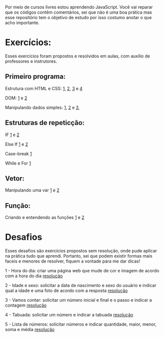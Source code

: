 Por meio de cursos livres estou aprendendo JavaScript.
Você vai reparar que os códigos contêm comentários, sei que não é uma boa prática mas esse repositório tem o objetivo de estudo por isso costumo anotar o que acho importante.

# **Exercícios:**
Esses exercícios foram propostos e resolvidos em aulas, com auxílio de professores e instrutores.

## Primeiro programa:

Estrutura com HTML e CSS: [1](https://github.com/thaisconto/JavaScript/blob/main/Exerc%C3%ADcios/ex003.html), [2](https://github.com/thaisconto/JavaScript/blob/main/Exerc%C3%ADcios/ex004.html), [3](https://github.com/thaisconto/JavaScript/blob/main/Exerc%C3%ADcios/ex01.html) e [4](https://github.com/thaisconto/JavaScript/blob/main/Exerc%C3%ADcios/ex02.html)

DOM: [1](https://github.com/thaisconto/JavaScript/blob/main/Exerc%C3%ADcios/ex005.html) e [2](https://github.com/thaisconto/JavaScript/blob/main/Exerc%C3%ADcios/ex006.html)

Manipulando dados simples: [1](https://github.com/thaisconto/JavaScript/blob/main/Exerc%C3%ADcios/ex007.html), [2](https://github.com/thaisconto/JavaScript/blob/main/Exerc%C3%ADcios/ex008.js) e [3](https://github.com/thaisconto/JavaScript/blob/main/Exerc%C3%ADcios/ex009.js), 

## Estruturas de repeticção:

IF [1](https://github.com/thaisconto/JavaScript/blob/main/Exerc%C3%ADcios/ex010.html) e [2](https://github.com/thaisconto/JavaScript/blob/main/Exerc%C3%ADcios/ex011.html)

Else If [1](https://github.com/thaisconto/JavaScript/blob/main/Exerc%C3%ADcios/ex012.js) e [2](https://github.com/thaisconto/JavaScript/blob/main/Exerc%C3%ADcios/ex013.js)

Case-break [1](https://github.com/thaisconto/JavaScript/blob/main/Exerc%C3%ADcios/ex014.js)

While e For [1](https://github.com/thaisconto/JavaScript/blob/main/Exerc%C3%ADcios/ex015.js)

## Vetor:

Manipulando uma var [1](https://github.com/thaisconto/JavaScript/blob/main/Exerc%C3%ADcios/ex016.js) e [2](https://github.com/thaisconto/JavaScript/blob/main/Exerc%C3%ADcios/ex019.js)

## Função:

Criando e entendendo as funções [1](https://github.com/thaisconto/JavaScript/blob/main/Exerc%C3%ADcios/ex017.js) e [2](https://github.com/thaisconto/JavaScript/blob/main/Exerc%C3%ADcios/ex018.js)


# **Desafios**
Esses desafios são exercícios propostos sem resolução, onde pude aplicar na prática tudo que aprendi. Portanto, sei que podem existir formas mais faceis e menores de resolver, fiquem a vontade para me dar dicas!

1 - Hora do dia: criar uma página web que mude de cor e imagem de acordo com a hora do dia [resolução](https://github.com/thaisconto/JavaScript/tree/main/Desafios/Desafio%201)

2 - Idade e sexo: solicitar a data de nascimento e sexo do usuário e indicar qual a idade e uma foto de acordo com a resposta [resolução](https://github.com/thaisconto/JavaScript/tree/main/Desafios/Desafio%202)

3 - Vamos contar: solicitar um número inicial e final e o passo e indicar a contagem [resolução](https://github.com/thaisconto/JavaScript/blob/main/Desafios/Desafio%203/desafio3.html)

4 - Tabuada: solicitar um número e indicar a tabuada [resolução](https://github.com/thaisconto/JavaScript/blob/main/Desafios/Desafio%204/desafio4)

5 - Lista de números: solicitar números e indicar quantidade, maior, menor, soma e média [resolução](https://github.com/thaisconto/JavaScript/blob/main/Desafios/Desafio%205/desafio5)

